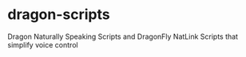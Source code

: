 # dragon-scripts
Dragon Naturally Speaking Scripts and DragonFly NatLink Scripts that simplify voice control
